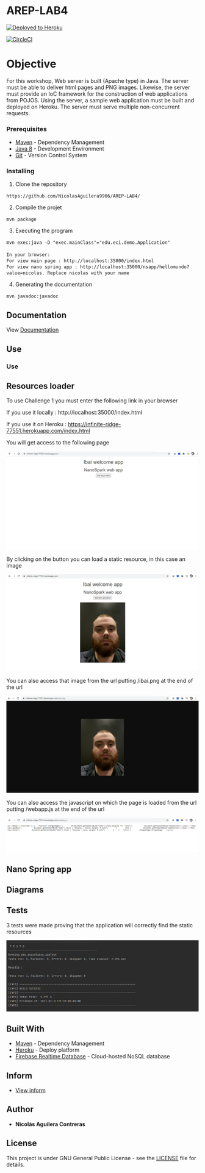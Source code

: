 # AREP-LAB4

[![Deployed to Heroku](https://www.herokucdn.com/deploy/button.png)](https://areplab4nicolasac.herokuapp.com/)

[![CircleCI](https://circleci.com/gh/NicolasAguilera9906/AREP-LAB4.svg?style=svg)](https://app.circleci.com/pipelines/github/NicolasAguilera9906/AREP-LAB4)

# Objective

For this workshop,  Web server is built (Apache type) in Java. The server must be able to deliver html pages and PNG images. Likewise, the server must provide an IoC framework for the construction of web applications from POJOS. Using the server, a sample web application must be built and deployed on Heroku. The server must serve multiple non-concurrent requests.

### Prerequisites

* [Maven](https://maven.apache.org/) - Dependency Management
* [Java 8](https://www.oracle.com/co/java/technologies/javase/javase-jdk8-downloads.html) -  Development Environment 
* [Git](https://git-scm.com/) - Version Control System

### Installing

1. Clone the repository

```
https://github.com/NicolasAguilera9906/AREP-LAB4/
```

2. Compile the projet

```
mvn package
```

3. Executing the program

```
mvn exec:java -D "exec.mainClass"="edu.eci.demo.Application" 

In your browser: 
For view main page : http://localhost:35000/index.html
For view nano spring app : http://localhost:35000/nsapp/hellomundo?value=nicolas. Replace nicolas with your name 

```

4. Generating the documentation

```
mvn javadoc:javadoc
```


## Documentation

View [Documentation](https://nicolasaguilera9906.github.io/AREP-LAB4/)

## Use

### Use

## Resources loader

To use Challenge 1 you must enter the following link in your browser

If you use it locally : http://localhost:35000/index.html

If you use it on Heroku : https://infinite-ridge-77551.herokuapp.com/index.html

You will get access to the following page

![app](src/main/resources/img/ibaipage1.png)

By clicking on the button you can load a static resource, in this case an image

![app](src/main/resources/img/ibaipage2.png)

You can also access that image from the url putting /ibai.png at the end of the url

![app](src/main/resources/img/ibaipage3.png)

You can also access the javascript on which the page is loaded from the url putting /webapp.js at the end of the url

![app](src/main/resources/img/ibaipage4.png)

## Nano Spring app

## Diagrams

## Tests 

3 tests were made proving that the application will correctly find the static resources

![app](src/main/resources/img/test.png)


## Built With

* [Maven](https://maven.apache.org/) - Dependency Management
* [Heroku](https://www.heroku.com/platform) - Deploy platform
* [Firebase Realtime Database](https://firebase.google.com/products/realtime-database?hl=es) - Cloud-hosted NoSQL database

## Inform

* [View inform](src/main/resources/inform.pdf)

## Author

* **Nicolás Aguilera Contreras** 


## License

This project is under GNU General Public License - see the [LICENSE](LICENSE) file for details.


